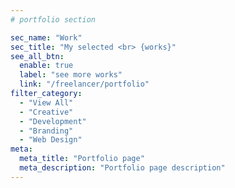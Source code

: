 ```yaml
---
# portfolio section

sec_name: "Work"
sec_title: "My selected <br> {works}"
see_all_btn:
  enable: true
  label: "see more works"
  link: "/freelancer/portfolio"
filter_category:
  - "View All"
  - "Creative"
  - "Development"
  - "Branding"
  - "Web Design"
meta:
  meta_title: "Portfolio page"
  meta_description: "Portfolio page description"
---
```

